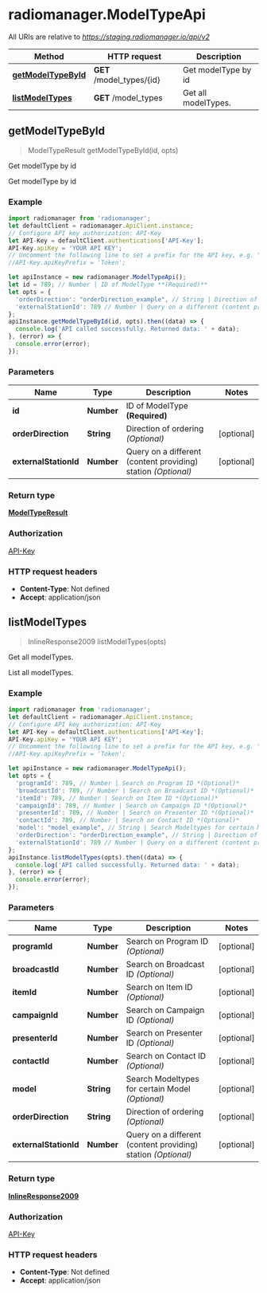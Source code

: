 # radiomanager.ModelTypeApi

All URIs are relative to *https://staging.radiomanager.io/api/v2*

Method | HTTP request | Description
------------- | ------------- | -------------
[**getModelTypeById**](ModelTypeApi.md#getModelTypeById) | **GET** /model_types/{id} | Get modelType by id
[**listModelTypes**](ModelTypeApi.md#listModelTypes) | **GET** /model_types | Get all modelTypes.



## getModelTypeById

> ModelTypeResult getModelTypeById(id, opts)

Get modelType by id

Get modelType by id

### Example

```javascript
import radiomanager from 'radiomanager';
let defaultClient = radiomanager.ApiClient.instance;
// Configure API key authorization: API-Key
let API-Key = defaultClient.authentications['API-Key'];
API-Key.apiKey = 'YOUR API KEY';
// Uncomment the following line to set a prefix for the API key, e.g. "Token" (defaults to null)
//API-Key.apiKeyPrefix = 'Token';

let apiInstance = new radiomanager.ModelTypeApi();
let id = 789; // Number | ID of ModelType **(Required)**
let opts = {
  'orderDirection': "orderDirection_example", // String | Direction of ordering *(Optional)*
  'externalStationId': 789 // Number | Query on a different (content providing) station *(Optional)*
};
apiInstance.getModelTypeById(id, opts).then((data) => {
  console.log('API called successfully. Returned data: ' + data);
}, (error) => {
  console.error(error);
});

```

### Parameters


Name | Type | Description  | Notes
------------- | ------------- | ------------- | -------------
 **id** | **Number**| ID of ModelType **(Required)** | 
 **orderDirection** | **String**| Direction of ordering *(Optional)* | [optional] 
 **externalStationId** | **Number**| Query on a different (content providing) station *(Optional)* | [optional] 

### Return type

[**ModelTypeResult**](ModelTypeResult.md)

### Authorization

[API-Key](../README.md#API-Key)

### HTTP request headers

- **Content-Type**: Not defined
- **Accept**: application/json


## listModelTypes

> InlineResponse2009 listModelTypes(opts)

Get all modelTypes.

List all modelTypes.

### Example

```javascript
import radiomanager from 'radiomanager';
let defaultClient = radiomanager.ApiClient.instance;
// Configure API key authorization: API-Key
let API-Key = defaultClient.authentications['API-Key'];
API-Key.apiKey = 'YOUR API KEY';
// Uncomment the following line to set a prefix for the API key, e.g. "Token" (defaults to null)
//API-Key.apiKeyPrefix = 'Token';

let apiInstance = new radiomanager.ModelTypeApi();
let opts = {
  'programId': 789, // Number | Search on Program ID *(Optional)*
  'broadcastId': 789, // Number | Search on Broadcast ID *(Optional)*
  'itemId': 789, // Number | Search on Item ID *(Optional)*
  'campaignId': 789, // Number | Search on Campaign ID *(Optional)*
  'presenterId': 789, // Number | Search on Presenter ID *(Optional)*
  'contactId': 789, // Number | Search on Contact ID *(Optional)*
  'model': "model_example", // String | Search Modeltypes for certain Model *(Optional)*
  'orderDirection': "orderDirection_example", // String | Direction of ordering *(Optional)*
  'externalStationId': 789 // Number | Query on a different (content providing) station *(Optional)*
};
apiInstance.listModelTypes(opts).then((data) => {
  console.log('API called successfully. Returned data: ' + data);
}, (error) => {
  console.error(error);
});

```

### Parameters


Name | Type | Description  | Notes
------------- | ------------- | ------------- | -------------
 **programId** | **Number**| Search on Program ID *(Optional)* | [optional] 
 **broadcastId** | **Number**| Search on Broadcast ID *(Optional)* | [optional] 
 **itemId** | **Number**| Search on Item ID *(Optional)* | [optional] 
 **campaignId** | **Number**| Search on Campaign ID *(Optional)* | [optional] 
 **presenterId** | **Number**| Search on Presenter ID *(Optional)* | [optional] 
 **contactId** | **Number**| Search on Contact ID *(Optional)* | [optional] 
 **model** | **String**| Search Modeltypes for certain Model *(Optional)* | [optional] 
 **orderDirection** | **String**| Direction of ordering *(Optional)* | [optional] 
 **externalStationId** | **Number**| Query on a different (content providing) station *(Optional)* | [optional] 

### Return type

[**InlineResponse2009**](InlineResponse2009.md)

### Authorization

[API-Key](../README.md#API-Key)

### HTTP request headers

- **Content-Type**: Not defined
- **Accept**: application/json


